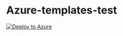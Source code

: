 # Azure-templates-test
[![Deploy to Azure](https://aka.ms/deploytoazurebutton)](https://portal.azure.com/#create/Microsoft.Template/uri/https%3A%2F%2Fraw.githubusercontent.com%2Fpradeepballa%2FAzure-templates-test%2Fmain%2Fazure.json)
